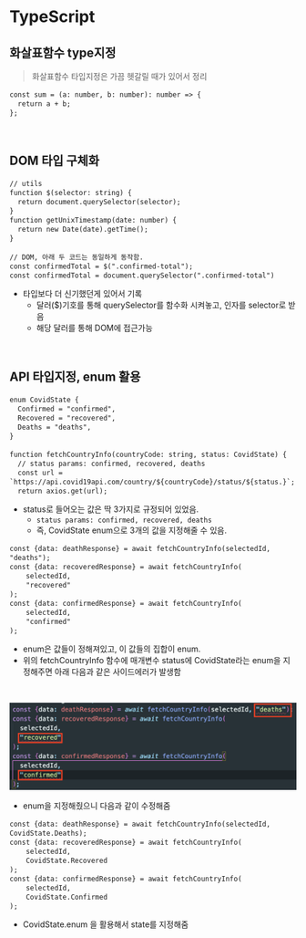 # TypeScript

## 화살표함수 type지정

> 화살표함수 타입지정은 가끔 헷갈릴 때가 있어서 정리

```TSX
const sum = (a: number, b: number): number => {
  return a + b;
};
```

<br>

## DOM 타입 구체화

```TS
// utils
function $(selector: string) {
  return document.querySelector(selector);
}
function getUnixTimestamp(date: number) {
  return new Date(date).getTime();
}

// DOM, 아래 두 코드는 동일하게 동작함.
const confirmedTotal = $(".confirmed-total");
const confirmedTotal = document.querySelector(".confirmed-total")
```

- 타입보다 더 신기했던게 있어서 기록
  - 달러($)기호를 통해 querySelector를 함수화 시켜놓고, 인자를 selector로 받음
  - 해당 달러를 통해 DOM에 접근가능

<br>

## API 타입지정, enum 활용

```TS
enum CovidState {
  Confirmed = "confirmed",
  Recovered = "recovered",
  Deaths = "deaths",
}

function fetchCountryInfo(countryCode: string, status: CovidState) {
  // status params: confirmed, recovered, deaths
  const url = `https://api.covid19api.com/country/${countryCode}/status/${status.}`;
  return axios.get(url);
```

- status로 들어오는 값은 딱 3가지로 규정되어 있었음.
  - `status params: confirmed, recovered, deaths`
  - 즉, CovidState enum으로 3개의 값을 지정해줄 수 있음.

```TS
const {data: deathResponse} = await fetchCountryInfo(selectedId, "deaths");
const {data: recoveredResponse} = await fetchCountryInfo(
    selectedId,
    "recovered"
);
const {data: confirmedResponse} = await fetchCountryInfo(
    selectedId,
    "confirmed"
);
```

- enum은 값들이 정해져있고, 이 값들의 집합이 enum.
- 위의 fetchCountryInfo 함수에 매개변수 status에 CovidState라는 enum을 지정해주면 아래 다음과 같은 사이드에러가 발생함

<br>

![사이드이펙트에러](../screen//side-effect%20error.png)

- enum을 지정해줬으니 다음과 같이 수정해줌

```TS
const {data: deathResponse} = await fetchCountryInfo(selectedId, CovidState.Deaths);
const {data: recoveredResponse} = await fetchCountryInfo(
    selectedId,
    CovidState.Recovered
);
const {data: confirmedResponse} = await fetchCountryInfo(
    selectedId,
    CovidState.Confirmed
);
```

- CovidState.enum 을 활용해서 state를 지정해줌
